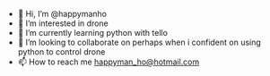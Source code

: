 - 👋 Hi, I’m @happymanho
- 👀 I’m interested in drone
- 🌱 I’m currently learning python with tello
- 💞️ I’m looking to collaborate on perhaps when i confident on using python to control drone 
- 📫 How to reach me happyman_ho@hotmail.com

<!---
happymanho/happymanho is a ✨ special ✨ repository because its `README.md` (this file) appears on your GitHub profile.
You can click the Preview link to take a look at your changes.
--->
